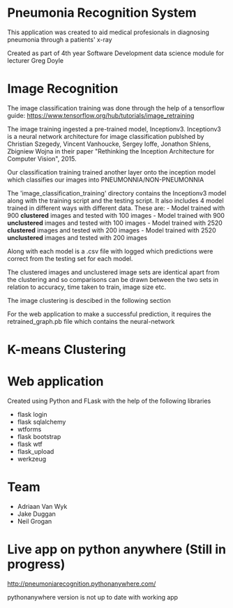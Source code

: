 # Pneumonia Recognition System
This application was created to aid medical profesionals in diagnosing pneumonia through a patients' x-ray

Created as part of 4th year Software Development data science module for lecturer Greg Doyle

# Image Recognition

The image classification training was done through the help of a tensorflow guide: https://www.tensorflow.org/hub/tutorials/image_retraining

The image training ingested a pre-trained model, Inceptionv3. Inceptionv3 is a neural network 
architecture for image classification publshed by Christian Szegedy, Vincent Vanhoucke, Sergey Ioffe, Jonathon Shlens, Zbigniew Wojna
in their paper "Rethinking the Inception Architecture for Computer Vision", 2015.

Our classification training trained another layer onto the inception model which classifies our images into PNEUMONNIA/NON-PNEUMONNIA

The 'image_classification_training' directory contains the Inceptionv3 model along with the training script and the testing script.
It also includes 4 model trained in different ways with different data.
These are:
	- Model trained with 900 **clustered** images and tested with 100 images
	- Model trained with 900 **unclustered** images and tested with 100 images
	- Model trained with 2520 **clustered** images and tested with 200 images
	- Model trained with 2520 **unclustered** images and tested with 200 images
	
Along with each model is a .csv file with logged which predictions were correct from the testing set for each model.

The clustered images and unclustered image sets are identical apart from the clustering and so comparisons can be drawn
between the two sets in relation to accuracy, time taken to train, image size etc.

The image clustering is descibed in the following section

For the web application to make a successful prediction, it requires the retrained_graph.pb file which contains the neural-network

# K-means Clustering 

# Web application 
Created using Python and FLask with the help of the following libraries
- flask login
- flask sqlalchemy
- wtforms
- flask bootstrap
- flask wtf
- flask_upload
- werkzeug

# Team 
- Adriaan Van Wyk
- Jake Duggan
- Neil Grogan

# Live app on python anywhere (Still in progress)
http://pneumoniarecognition.pythonanywhere.com/

pythonanywhere version is not up to date with working app
